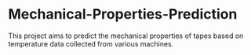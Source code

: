 # Mechanical-Properties-Prediction
This project aims to predict the mechanical properties of tapes based on temperature data collected from various machines. 

